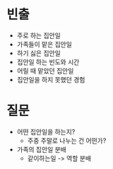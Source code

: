 # 빈출
- 주로 하는 집안일
- 가족들이 맡은 집안일
- 하기 싫은 집안일
- 집안일 하는 빈도와 시간
- 어릴 때 맡았던 집안일
- 집안일을 하지 못했던 경험

# 질문
- 어떤 집안일을 하는지?
	- 주중 주말로 나누는 건 어떤가?
- 가족의 집안일 분배
	- 같이하는일 -> 역할 분배 
